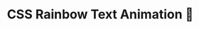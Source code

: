---
layout: "../../layouts/BlogPost.astro"
title: "CSS Rainbow Text Animation 🌈"
description: "Here are some essential browser extensions every web developer must have."
pubDate: "Aug 17 2022"
banner: "/images/posts/best-books-for-learning-web-development.webp"
slug: "best-books-for-learning-web-development"
tags: "webdev,productivity,career,learn"
---